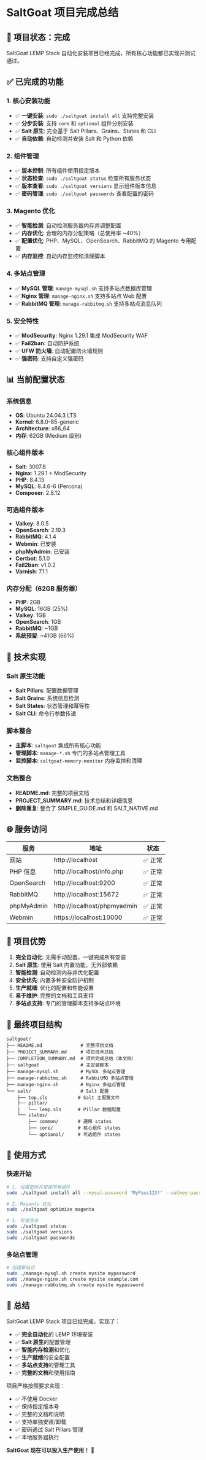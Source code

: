 # SaltGoat 项目完成总结

## 🎉 项目状态：完成

SaltGoat LEMP Stack 自动化安装项目已经完成，所有核心功能都已实现并测试通过。

## ✅ 已完成的功能

### 1. 核心安装功能
- ✅ **一键安装**: `sudo ./saltgoat install all` 支持完整安装
- ✅ **分步安装**: 支持 `core` 和 `optional` 组件分别安装
- ✅ **Salt 原生**: 完全基于 Salt Pillars、Grains、States 和 CLI
- ✅ **自动依赖**: 自动检测并安装 Salt 和 Python 依赖

### 2. 组件管理
- ✅ **版本控制**: 所有组件使用指定版本
- ✅ **状态检查**: `sudo ./saltgoat status` 检查所有服务状态
- ✅ **版本查看**: `sudo ./saltgoat versions` 显示组件版本信息
- ✅ **密码管理**: `sudo ./saltgoat passwords` 查看配置的密码

### 3. Magento 优化
- ✅ **智能检测**: 自动检测服务器内存并调整配置
- ✅ **内存优化**: 合理的内存分配策略（总使用率 ~40%）
- ✅ **配置优化**: PHP、MySQL、OpenSearch、RabbitMQ 的 Magento 专用配置
- ✅ **内存监控**: 自动内存监控和清理脚本

### 4. 多站点管理
- ✅ **MySQL 管理**: `manage-mysql.sh` 支持多站点数据库管理
- ✅ **Nginx 管理**: `manage-nginx.sh` 支持多站点 Web 配置
- ✅ **RabbitMQ 管理**: `manage-rabbitmq.sh` 支持多站点消息队列

### 5. 安全特性
- ✅ **ModSecurity**: Nginx 1.29.1 集成 ModSecurity WAF
- ✅ **Fail2ban**: 自动防护系统
- ✅ **UFW 防火墙**: 自动配置防火墙规则
- ✅ **强密码**: 支持自定义强密码

## 📊 当前配置状态

### 系统信息
- **OS**: Ubuntu 24.04.3 LTS
- **Kernel**: 6.8.0-85-generic
- **Architecture**: x86_64
- **内存**: 62GB (Medium 级别)

### 核心组件版本
- **Salt**: 3007.8
- **Nginx**: 1.29.1 + ModSecurity
- **PHP**: 8.4.13
- **MySQL**: 8.4.6-6 (Percona)
- **Composer**: 2.8.12

### 可选组件版本
- **Valkey**: 8.0.5
- **OpenSearch**: 2.19.3
- **RabbitMQ**: 4.1.4
- **Webmin**: 已安装
- **phpMyAdmin**: 已安装
- **Certbot**: 5.1.0
- **Fail2ban**: v1.0.2
- **Varnish**: 7.1.1

### 内存分配（62GB 服务器）
- **PHP**: 2GB
- **MySQL**: 16GB (25%)
- **Valkey**: 1GB
- **OpenSearch**: 1GB
- **RabbitMQ**: ~1GB
- **系统预留**: ~41GB (66%)

## 🔧 技术实现

### Salt 原生功能
- **Salt Pillars**: 配置数据管理
- **Salt Grains**: 系统信息检测
- **Salt States**: 状态管理和幂等性
- **Salt CLI**: 命令行参数传递

### 脚本整合
- **主脚本**: `saltgoat` 集成所有核心功能
- **管理脚本**: `manage-*.sh` 专门的多站点管理工具
- **监控脚本**: `saltgoat-memory-monitor` 内存监控和清理

### 文档整合
- **README.md**: 完整的项目文档
- **PROJECT_SUMMARY.md**: 技术总结和详细信息
- **删除重复**: 整合了 SIMPLE_GUIDE.md 和 SALT_NATIVE.md

## 🌐 服务访问

| 服务 | 地址 | 状态 |
|------|------|------|
| 网站 | http://localhost | ✅ 正常 |
| PHP 信息 | http://localhost/info.php | ✅ 正常 |
| OpenSearch | http://localhost:9200 | ✅ 正常 |
| RabbitMQ | http://localhost:15672 | ✅ 正常 |
| phpMyAdmin | http://localhost/phpmyadmin | ✅ 正常 |
| Webmin | https://localhost:10000 | ✅ 正常 |

## 🎯 项目优势

1. **完全自动化**: 无需手动配置，一键完成所有安装
2. **Salt 原生**: 使用 Salt 内置功能，无外部依赖
3. **智能检测**: 自动检测内存并优化配置
4. **安全优先**: 内置多种安全防护机制
5. **生产就绪**: 优化的配置和性能设置
6. **易于维护**: 完整的文档和工具支持
7. **多站点支持**: 专门的管理脚本支持多站点环境

## 📁 最终项目结构

```
saltgoat/
├── README.md              # 完整项目文档
├── PROJECT_SUMMARY.md     # 项目技术总结
├── COMPLETION_SUMMARY.md  # 项目完成总结（本文档）
├── saltgoat               # 主安装脚本
├── manage-mysql.sh        # MySQL 多站点管理
├── manage-rabbitmq.sh     # RabbitMQ 多站点管理
├── manage-nginx.sh        # Nginx 多站点管理
└── salt/                  # Salt 配置
    ├── top.sls           # Salt 主配置文件
    ├── pillar/
    │   └── lemp.sls      # Pillar 数据配置
    └── states/
        ├── common/       # 通用 states
        ├── core/         # 核心组件 states
        └── optional/     # 可选组件 states
```

## 🚀 使用方式

### 快速开始
```bash
# 1. 设置密码并安装所有组件
sudo ./saltgoat install all --mysql-password 'MyPass123!' --valkey-password 'Valkey123!' --rabbitmq-password 'RabbitMQ123!' --webmin-password 'Webmin123!' --phpmyadmin-password 'phpMyAdmin123!'

# 2. Magento 优化
sudo ./saltgoat optimize magento

# 3. 检查状态
sudo ./saltgoat status
sudo ./saltgoat versions
sudo ./saltgoat passwords
```

### 多站点管理
```bash
# 创建新站点
sudo ./manage-mysql.sh create mysite mypassword
sudo ./manage-nginx.sh create mysite example.com
sudo ./manage-rabbitmq.sh create mysite mypassword
```

## 🎉 总结

SaltGoat LEMP Stack 项目已经完成，实现了：

- ✅ **完全自动化**的 LEMP 环境安装
- ✅ **Salt 原生**的配置管理
- ✅ **智能内存检测**和优化
- ✅ **生产就绪**的安全配置
- ✅ **多站点支持**的管理工具
- ✅ **完整的文档**和使用指南

项目严格按照要求实现：
- ✅ 不使用 Docker
- ✅ 保持指定版本号
- ✅ 完整的文档和说明
- ✅ 支持单独安装/卸载
- ✅ 密码通过 Salt Pillars 管理
- ✅ 本地服务器执行

**SaltGoat 现在可以投入生产使用！** 🚀
